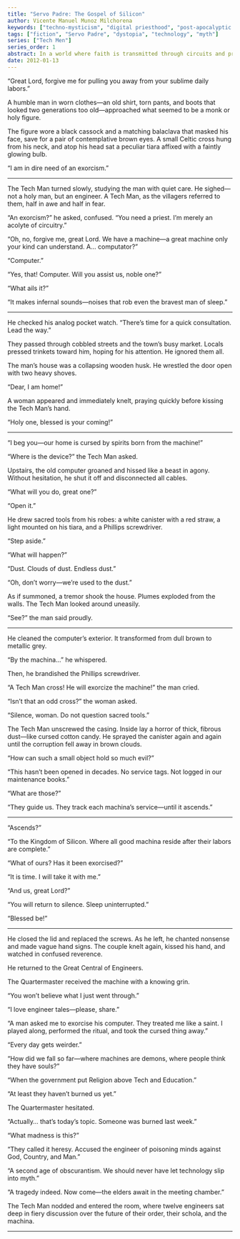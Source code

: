 ```yaml
---
title: "Servo Padre: The Gospel of Silicon"
author: Vicente Manuel Munoz Milchorena
keywords: ["techno-mysticism", "digital priesthood", "post-apocalyptic faith", "machine gospel", "Servo Padre"]
tags: ["fiction", "Servo Padre", "dystopia", "technology", "myth"]
series: ["Tech Men"]
series_order: 1
abstract: In a world where faith is transmitted through circuits and prayers are compiled like code, Servo Padre emerges as the last priest of silicon. This story introduces his sacred figure, his impossible mission, and the beginning of a new digital liturgy.
date: 2012-01-13
---
```


“Great Lord, forgive me for pulling you away from your sublime daily labors.”

A humble man in worn clothes—an old shirt, torn pants, and boots that looked two generations too old—approached what seemed to be a monk or holy figure.

The figure wore a black cassock and a matching balaclava that masked his face, save for a pair of contemplative brown eyes. A small Celtic cross hung from his neck, and atop his head sat a peculiar tiara affixed with a faintly glowing bulb.

“I am in dire need of an exorcism.”

---

The Tech Man turned slowly, studying the man with quiet care. He sighed—not a holy man, but an engineer. A Tech Man, as the villagers referred to them, half in awe and half in fear.

“An exorcism?” he asked, confused. “You need a priest. I’m merely an acolyte of circuitry.”

“Oh, no, forgive me, great Lord. We have a machine—a great machine only your kind can understand. A… computator?”

“Computer.”

“Yes, that! Computer. Will you assist us, noble one?”

“What ails it?”

“It makes infernal sounds—noises that rob even the bravest man of sleep.”

---

He checked his analog pocket watch. “There’s time for a quick consultation. Lead the way.”

They passed through cobbled streets and the town’s busy market. Locals pressed trinkets toward him, hoping for his attention. He ignored them all.

The man’s house was a collapsing wooden husk. He wrestled the door open with two heavy shoves.

“Dear, I am home!”

A woman appeared and immediately knelt, praying quickly before kissing the Tech Man’s hand.

“Holy one, blessed is your coming!”

---

“I beg you—our home is cursed by spirits born from the machine!”

“Where is the device?” the Tech Man asked.

Upstairs, the old computer groaned and hissed like a beast in agony. Without hesitation, he shut it off and disconnected all cables.

“What will you do, great one?”

“Open it.”

He drew sacred tools from his robes: a white canister with a red straw, a light mounted on his tiara, and a Phillips screwdriver.

“Step aside.”

“What will happen?”

“Dust. Clouds of dust. Endless dust.”

“Oh, don’t worry—we’re used to the dust.”

As if summoned, a tremor shook the house. Plumes exploded from the walls. The Tech Man looked around uneasily.

“See?” the man said proudly.

---

He cleaned the computer’s exterior. It transformed from dull brown to metallic grey.

“By the machina...” he whispered.

Then, he brandished the Phillips screwdriver.

“A Tech Man cross! He will exorcize the machine!” the man cried.

“Isn’t that an odd cross?” the woman asked.

“Silence, woman. Do not question sacred tools.”

The Tech Man unscrewed the casing. Inside lay a horror of thick, fibrous dust—like cursed cotton candy. He sprayed the canister again and again until the corruption fell away in brown clouds.

“How can such a small object hold so much evil?”

“This hasn’t been opened in decades. No service tags. Not logged in our maintenance books.”

“What are those?”

“They guide us. They track each machina’s service—until it ascends.”

---

“Ascends?”

“To the Kingdom of Silicon. Where all good machina reside after their labors are complete.”

“What of ours? Has it been exorcised?”

“It is time. I will take it with me.”

“And us, great Lord?”

“You will return to silence. Sleep uninterrupted.”

“Blessed be!”

---

He closed the lid and replaced the screws. As he left, he chanted nonsense and made vague hand signs. The couple knelt again, kissed his hand, and watched in confused reverence.

He returned to the Great Central of Engineers.

The Quartermaster received the machine with a knowing grin.

“You won’t believe what I just went through.”

“I love engineer tales—please, share.”

“A man asked me to exorcise his computer. They treated me like a saint. I played along, performed the ritual, and took the cursed thing away.”

“Every day gets weirder.”

“How did we fall so far—where machines are demons, where people think they have souls?”

“When the government put Religion above Tech and Education.”

“At least they haven’t burned us yet.”

The Quartermaster hesitated.

“Actually… that’s today’s topic. Someone was burned last week.”

“What madness is this?”

“They called it heresy. Accused the engineer of poisoning minds against God, Country, and Man.”

“A second age of obscurantism. We should never have let technology slip into myth.”

“A tragedy indeed. Now come—the elders await in the meeting chamber.”

The Tech Man nodded and entered the room, where twelve engineers sat deep in fiery discussion over the future of their order, their schola, and the machina.

---
